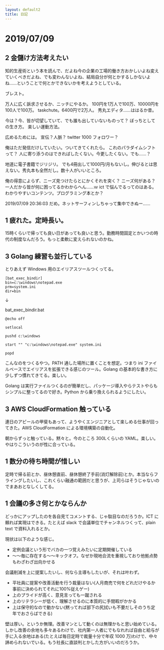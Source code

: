 ```yaml
---
layout: default2
title: 日記
---
```


# 2019/07/09

## 2 金儲け方法考えたい
知的生産術という本を読んで、だよね今の企業の工場的働き方おかしいよね変えていくべきだよね、でも変わんないよね、結局自分が何とかするしかないよね……ということで何とかできないかを考えようとしている。

ブレスト。

万人に広く訴求させるか、ニッチにやるか。
100円を1万人で100万、10000円を100人で100万。
taskchute。6400円で2万人。
秀丸エディタ……ははるか昔。

今は？今、皆が切望していて、でも誰も出していないものって？
ぼっちとしての生き方。
楽しい運動方法。

広めるためには。
宣伝？人脈？
twitter 1000 フォロワー？

俺はただ発信だけしていたい。ついてきてくれたら。
これのパラダイムシフトって？
人に寄り添うのはできればしたくない。今更したくない。でも……？

地道に電子書籍でジリジリ。
でも4冊出して1000円/月もないし。伸びるとは思えない。秀丸本も全然だし。数十人がいいところ。

俺の得意によらず、ニーズ見つけたらとにかくそれを突く？
ニーズ何がある？
一人だから皆が何に困ってるかわからへん……ｗ
ict で悩んでるってのはある。わかりやすいコンテンツ。プログラミング本とか？

2019/07/09 20:36:03 だめ。ネットサーフィンしちゃって集中できぬー……

## 1 疲れた。定時長い。
15時くらいで帰っても良い日があっても良いと思う。勤務時間固定とかいつの時代の制度なんだろう。もっと柔軟に変えられないのかね。

## 3 Golang 練習も並行している
とりあえず Windows 用のエイリアスツールつくってる。

```
[bat_exec_bindir]
bin=c:\windows\notepad.exe
prm=system.ini
dir=bin
```

↓

bat_exec_bindir.bat

```
@echo off

setlocal

pushd c:\windows

start "" "c:\windows\notepad.exe" system.ini

popd
```

こんなのをつくるやつ。PATH 通した場所に置くことを想定。つまり ini ファイルベースでエイリアスを拡張できる感じのツール。Golang の基本的な書き方に少しずつ慣れてきてる。楽しい。

Golang は実行ファイルつくるのが簡単だし、パッケージ導入やらテストやらもシンプルに整ってるので好き。Python から乗り換えられるようにしたい。

## 3 AWS CloudFormation 触っている
連日のアピールの甲斐もあって、ようやくエンジニアとして楽しめる仕事が回ってきた。AWS CloudFormation による環境構築の自動化。

朝からずっと触っている。黙々と。今のところ 300Lくらいの YAML。楽しい。やはりこういうのが性に合っている。

## 1 数分の待ち時間が惜しい
定時で帰る前とか、昼休憩直前、昼休憩終了手前(消灯解除前)とか。本当ならフライングしたいし、これくらい融通の範囲だと思うが、上司らはそうじゃないのでまあおとなしくしてる。

## 1 会議の多さ何とかならんか
どっかにアップしたのを各自見てコメントする、じゃ駄目なのだろうか。ICT に頼れば実現はできる。たとえば slack で会議単位でチャンネルつくって、plain text で資料入れるとか。

現状は以下のような感じ。

- 定例会議という形でバカの一つ覚えみたいに定期開催している
- ～～毎に存在する～～キックオフ。なぜか現地合流を重視しており他拠点勢もわざわざ出向かせる

会議削減を上に提案したいし、何なら主導もしたいが、それは叶わず。

- 平社員に提案や改善活動を行う裁量はない(人月商売で何をどれだけやるか事前に決められてそれに100%従えゲー)
- 上のプライドが高く、意見言っても一蹴される
- 上のリテラシーが低く、理解させるのに本質的に手間暇がかかる
- 上は保守的なので動かない(黙ってれば部下の尻拭いも不要だしそのうち定年でおさらばできる)

壁は厚い。というか無理。改善マンとして動くのは無理かもと思い始めている。しかし改善の余地も多々あるわけで、社内第一人者にでもなれれば自由と給与が手に入る余地はある(たとえば毎日定時で裁量十分で年収 1000 万)わけで、中々諦められないでいる。もう社長に直談判とかした方がいいのだろうか。
